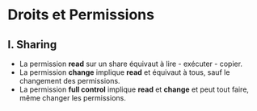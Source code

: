 # Droits et Permissions

## I. Sharing

- La permission **read** sur un share équivaut à lire - exécuter - copier.
- La permission **change** implique **read** et équivaut à tous, sauf le changement des permissions.
- La permission **full control** implique **read** et **change** et peut tout faire, même changer les permissions.

